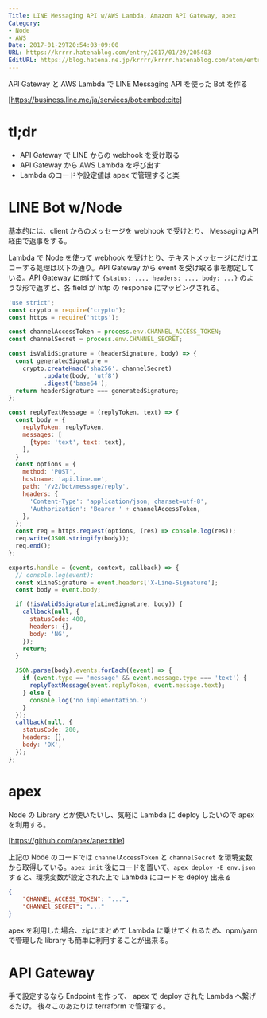 ```yaml
---
Title: LINE Messaging API w/AWS Lambda, Amazon API Gateway, apex
Category:
- Node
- AWS
Date: 2017-01-29T20:54:03+09:00
URL: https://krrrr.hatenablog.com/entry/2017/01/29/205403
EditURL: https://blog.hatena.ne.jp/krrrr/krrrr.hatenablog.com/atom/entry/10328749687213062959
---
```


API Gateway と AWS Lambda で LINE Messaging API を使った Bot を作る

[https://business.line.me/ja/services/bot:embed:cite]


# tl;dr

- API Gateway で LINE からの webhook を受け取る
- API Gateway から AWS Lambda を呼び出す
- Lambda のコードや設定値は apex で管理すると楽

<!-- more -->

# LINE Bot w/Node

基本的には、client からのメッセージを webhook で受けとり、 Messaging API 経由で返事をする。

Lambda で Node を使って webhook を受けとり、テキストメッセージにだけエコーする処理は以下の通り。API Gateway から event を受け取る事を想定している。API Gateway に向けて `{status: ..., headers: ..., body: ...}` のような形で返すと、各 field が http の response にマッピングされる。

```javascript
'use strict';
const crypto = require('crypto');
const https = require('https');

const channelAccessToken = process.env.CHANNEL_ACCESS_TOKEN;
const channelSecret = process.env.CHANNEL_SECRET;

const isValidSignature = (headerSignature, body) => {
  const generatedSignature =
    crypto.createHmac('sha256', channelSecret)
          .update(body, 'utf8')
          .digest('base64');
  return headerSignature === generatedSignature;
};

const replyTextMessage = (replyToken, text) => {
  const body = {
    replyToken: replyToken,
    messages: [
      {type: 'text', text: text},
    ],
  }
  const options = {
    method: 'POST',
    hostname: 'api.line.me',
    path: '/v2/bot/message/reply',
    headers: {
      'Content-Type': 'application/json; charset=utf-8',
      'Authorization': 'Bearer ' + channelAccessToken,
    },
  };
  const req = https.request(options, (res) => console.log(res));
  req.write(JSON.stringify(body));
  req.end();
};

exports.handle = (event, context, callback) => {
  // console.log(event);
  const xLineSignature = event.headers['X-Line-Signature'];
  const body = event.body;

  if (!isValidSsignature(xLineSignature, body)) {
    callback(null, {
      statusCode: 400,
      headers: {},
      body: 'NG',
    });
    return;
  }

  JSON.parse(body).events.forEach((event) => {
    if (event.type == 'message' && event.message.type === 'text') {
      replyTextMessage(event.replyToken, event.message.text);
    } else {
      console.log('no implementation.')
    }
  });
  callback(null, {
    statusCode: 200,
    headers: {},
    body: 'OK',
  });
};
```

# apex 

Node の Library とか使いたいし、気軽に Lambda に deploy したいので apex を利用する。

[https://github.com/apex/apex:title]

上記の Node のコードでは `channelAccessToken` と `channelSecret` を環境変数から取得している。`apex init` 後にコードを置いて、`apex deploy -E env.json` すると、環境変数が設定された上で Lambda にコードを deploy 出来る

```env.json
{
    "CHANNEL_ACCESS_TOKEN": "...", 
    "CHANNEl_SECRET": "..."
}
```

apex を利用した場合、zipにまとめて Lambda に乗せてくれるため、npm/yarn で管理した library も簡単に利用することが出来る。

# API Gateway

手で設定するなら Endpoint を作って、 apex で deploy された Lambda へ繋げるだけ。
後々このあたりは terraform で管理する。
